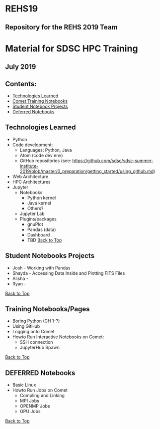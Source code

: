 # REHS19
## Repository for the REHS 2019 Team

#  Material for  SDSC HPC Training
## July 2019

## <a name="top">Contents:
* [Technologies Learned](#techs-learn)
* [Comet Training Notebooks](#train-notebooks)
* [Student Notebook Projects](#student-notebooks)
* [Deferred Notebooks](#deferred-notebooks)

## Technologies Learned <a name="techs-learn"></a>
* Python
* Code development:
  * Languages: Python, Java
  * Atom (code dev env)
  * GitHub repositories (see: https://github.com/sdsc/sdsc-summer-institute-2019/blob/master/0_preparation/getting_started/using_github.md)
* Web Architecture
* HPC Architectures
* Jupyter 
  * Notebooks
    * Python kernel
    * Java kernel
    * Others?
  * Jupyter Lab
  * Plugins/packages
    * gnuPlot
    * Pandas (data)
    * Dashboard
    * TBD
[Back to Top](#top)  

## Student Notebooks Projects <a name="student-notebooks"></a>
* Josh - Working with Pandas
* Shayda - Accessing Data Inside and Plotting FITS Files
* Alisha - 
* Ryan - 

[Back to Top](#top)  


## Training Notebooks/Pages <a name="train-notebooks"></a>
* Boring Python (CH 1-?)
* Using GitHub
* Logging onto Comet
* Howto Run Interactive Notebooks on Comet:
  * SSH connection
  * JupyterHub Spawn

[Back to Top](#top)  


## DEFERRED Notebooks <a name="deferred-notebooks"></a>
* Basic Linux
* Howto Run Jobs on Comet
  * Compling and Linking
  * MPI Jobs 
  * OPENMP Jobs
  * GPU Jobs

[Back to Top](#top)  
